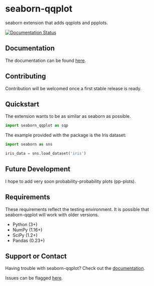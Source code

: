 # seaborn-qqplot

seaborn extension that adds qqplots and ppplots.

[![Documentation Status](https://readthedocs.org/projects/seaborn-qqplot/badge/?version=latest)](https://seaborn-qqplot.readthedocs.io/en/latest/?badge=latest)



## Documentation

The documentation can be found [here](http://seaborn-qqplot.readthedocs.io/en/latest/).

## Contributing

Contribution will be welcomed once a first stable release is ready.


## Quickstart

The extension wants to be as similar as seaborn as possible.

```python
import seaborn_qqplot as sqp
```

The example provided with the package is the Iris dataset:

```python
import seaborn as sns

iris_data = sns.load_dataset('iris')
```

## Future Development

I hope to add very soon probability-probability plots (pp-plots).

## Requirements

These requirements reflect the testing environment.  It is possible
that seaborn-qqplot will work with older versions.

* Python (3+)
* NumPy (1.16+)
* SciPy (1.2+)
* Pandas (0.23+)

## Support or Contact

Having trouble with seaborn-qqplot? Check out the [documentation](http://seaborn-qqplot.readthedocs.io/en/latest/).

Issues can be flagged [here](https://github.com/ronsenbergVI/seaborn-qqplot/issues).
